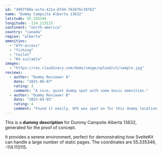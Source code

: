 ```yaml
---
id: "4987f80e-ecfe-421a-8fd4-762076c38762"
name: "Dummy Campsite Alberta 13632"
latitude: 55.335346
longitude: -114.113115
continent: "north-america"
country: "canada"
region: "alberta"
amenities:
  - "ATV-access"
  - "fishing"
  - "toilet"
  - "RV-suitable"
images:
  - "https://res.cloudinary.com/demo/image/upload/v1/sample.jpg"
reviews:
  - author: "Dummy Reviewer A"
    date: "2025-06-07"
    rating: 3
    comment: "A nice, quiet dummy spot with some basic amenities."
  - author: "Dummy Reviewer B"
    date: "2025-04-05"
    rating: 4
    comment: "Found it easily. GPS was spot on for this dummy location."
---
```


This is a **dummy description** for Dummy Campsite Alberta 13632, generated for the proof of concept.

It provides a serene environment, perfect for demonstrating how SvelteKit can handle a large number of static pages. The coordinates are 55.335346, -114.113115.
